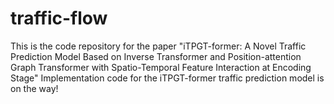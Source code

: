 # traffic-flow
This is the code repository for the paper "iTPGT-former: A Novel Traffic Prediction Model Based on Inverse Transformer and Position-attention Graph Transformer with Spatio-Temporal Feature Interaction at Encoding Stage"
Implementation code for the iTPGT-former traffic prediction model is on the way!
